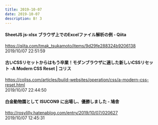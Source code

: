 ```yaml
---
title: 2019-10-07
date: 2019-10-07
description: B! 3
---
```


#### SheetJS js-xlsx ブラウザ上でのExcelファイル解析の例 - Qiita
https://qiita.com/tmak_tsukamoto/items/9d29fe288324b9206138<br>
2019/10/07 22:51:59<br>


####   古いCSSリセットからはもう卒業！モダンブラウザに適した新しいCSSリセット -A Modern CSS Reset | コリス
https://coliss.com/articles/build-websites/operation/css/a-modern-css-reset.html<br>
2019/10/07 22:44:50<br>


#### 白金動物園として ISUCON9 に出場し、優勝しました - 鳩舎
http://rosylilly.hatenablog.com/entry/2019/10/07/020627<br>
2019/10/07 12:45:31<br>


